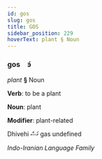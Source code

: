 ```yaml
---
id: gos
slug: gos
title: GOS
sidebar_position: 229
hoverText: plant § Noun
---
```


### gos&emsp;<span kind="abugida">ꜿ́</span>

*plant* **§** Noun

**Verb**: to be a plant

**Noun**: plant

**Modifier**: plant-related

Dhivehi ގަސް gas undefined

*Indo-Iranian Language Family*